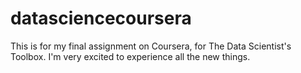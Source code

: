 # datasciencecoursera
This is for my final assignment on Coursera, for The Data Scientist's Toolbox.
I'm very excited to experience all the new things.
